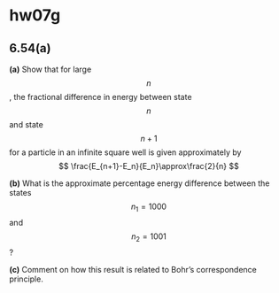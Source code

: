 # hw07g

## 6.54(a)

**(a)** Show that for large $$n$$, the fractional difference in energy between state $$n$$ and state $$n+1$$ for a particle in an infinite square well is given approximately by
$$
\frac{E_{n+1}-E_n}{E_n}\approx\frac{2}{n}
$$

**(b)** What is the approximate percentage energy difference between the states $$n_1=1000$$ and $$n_2=1001$$?

**(c)** Comment on how this result is related to Bohr’s correspondence principle.

